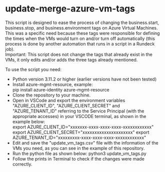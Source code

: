# update-merge-azure-vm-tags

This script is designed to ease the process of changing the business.start, business.stop, and business.environment tags on Azure Virtual Machines.<br>
This was a specific need because these tags were responsible for defining the times when the VMs would turn on and/or turn off automatically (this process is done by another automation that runs in a script in a Rundeck job).<br>
Important: This script does not change the tags that already exist in the VMs, it only edits and/or adds the three tags already mentioned.<br>

To use the script you need:<br>

- Python version 3.11.2 or higher (earlier versions have not been tested)
- Install azure-mgmt-resource, example:<br>
pip install azure-identity azure-mgmt-resource
- Clone the repository to your machine.
- Open in VSCode and export the environment variables "AZURE_CLIENT_ID", "AZURE_CLIENT_SECRET" and "AZURE_TENANT_ID" referring to the Service Principal (with the appropriate accesses) in your VSCODE terminal, as shown in the example below:<br>
export AZURE_CLIENT_ID="xxxxxxx-xxxx-xxxx-xxxx-xxxxxxxxxxxx"
export AZURE_CLIENT_SECRET="xxxxxxxxxxxxxxxxxxxxx"
export AZURE_TENANT_ID="xxxxxxxxx-xxxx-xxxx-xxxx-xxxxxxxxxxxx"
- Edit and save the "update_vm_tags.csv" file with the information of the VMs you need, as you can see in the example of this repository.
- Run the python file as shown below:
python3 update_vm_tags.py
- Follow the prints in Terminal to check if the changes were made correctly.
